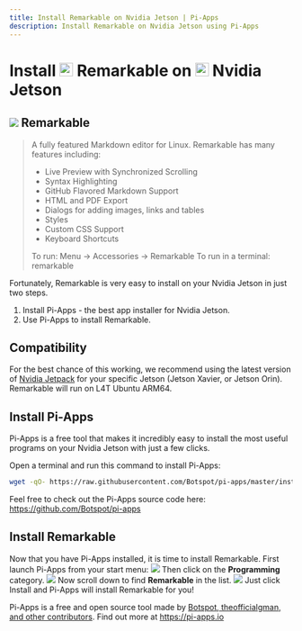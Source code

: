 ```yaml
---
title: Install Remarkable on Nvidia Jetson | Pi-Apps
description: Install Remarkable on Nvidia Jetson using Pi-Apps
---
```

<div class="simple-install-content content">

# Install <img src="/img/app-icons/Remarkable/icon-64.png" height=24> Remarkable on <img src=/img/other-icons/nvidia-icon.svg height=24> Nvidia Jetson

## <img src="/img/app-icons/Remarkable/icon-64.png"> Remarkable
> A fully featured Markdown editor for Linux.
> Remarkable has many features including:
> - Live Preview with Synchronized Scrolling
> - Syntax Highlighting
> - GitHub Flavored Markdown Support
> - HTML and PDF Export
> - Dialogs for adding images, links and tables
> - Styles
> - Custom CSS Support
> - Keyboard Shortcuts
> 
> To run: Menu -> Accessories -> Remarkable
> To run in a terminal: remarkable

Fortunately, Remarkable is very easy to install on your Nvidia Jetson in just two steps.
1. Install Pi-Apps - the best app installer for Nvidia Jetson.
2. Use Pi-Apps to install Remarkable.
</div>
<div class="simple-install-content content">

## Compatibility
For the best chance of this working, we recommend using the latest version of [Nvidia Jetpack](https://developer.nvidia.com/embedded/jetpack-archive) for your specific Jetson (Jetson Xavier, or Jetson Orin).
Remarkable will run on L4T Ubuntu ARM64.
</div>
<div class="simple-install-content content">

## Install Pi-Apps

Pi-Apps is a free tool that makes it incredibly easy to install the most useful programs on your Nvidia Jetson with just a few clicks.

Open a terminal and run this command to install Pi-Apps:
```bash
wget -qO- https://raw.githubusercontent.com/Botspot/pi-apps/master/install | bash
```
Feel free to check out the Pi-Apps source code here: https://github.com/Botspot/pi-apps
</div>
<div class="simple-install-content content">

## Install Remarkable

Now that you have Pi-Apps installed, it is time to install Remarkable.
First launch Pi-Apps from your start menu:
<img src="/img/start-menu.png">
Then click on the <b>Programming</b> category.
<img src="/img/category-selections/Programming.png">
Now scroll down to find <b>Remarkable</b> in the list.
<img src="/img/app-icons/Remarkable/app-selection.png">
Just click Install and Pi-Apps will install Remarkable for you!
</div>
<div class="simple-install-content content">

Pi-Apps is a free and open source tool made by [Botspot, theofficialgman, and other contributors](/about/#contributors). Find out more at https://pi-apps.io
</div>
